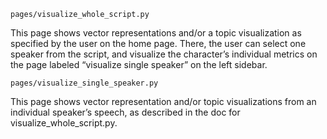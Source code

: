 `pages/visualize_whole_script.py`

This page shows vector representations and/or a topic visualization as specified by the user on the home page. There, the user can select one speaker from the script, and visualize the character’s individual metrics on the page labeled “visualize single speaker” on the left sidebar.

`pages/visualize_single_speaker.py`

This page shows vector representation and/or topic visualizations from an individual speaker’s speech, as described in the doc for visualize_whole_script.py.

